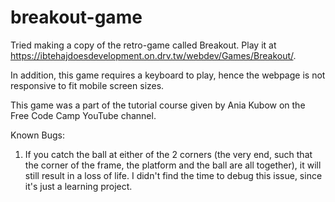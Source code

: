 # breakout-game
Tried making a copy of the retro-game called Breakout. Play it at https://ibtehajdoesdevelopment.on.drv.tw/webdev/Games/Breakout/.

In addition, this game requires a keyboard to play, hence the webpage is not responsive to fit mobile screen sizes.

This game was a part of the tutorial course given by Ania Kubow on the Free Code Camp YouTube channel.

Known Bugs:

1. If you catch the ball at either of the 2 corners (the very end, such that the corner of the frame, the platform and the ball are all together), it will still result in a loss of life. I didn't find the time to debug this issue, since it's just a learning project.
